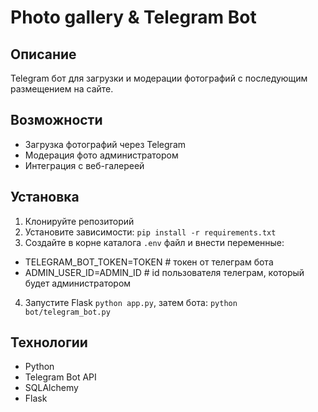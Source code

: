 # Photo gallery & Telegram Bot

## Описание
Telegram бот для загрузки и модерации фотографий с последующим размещением на сайте.

## Возможности
- Загрузка фотографий через Telegram
- Модерация фото администратором
- Интеграция с веб-галереей

## Установка
1. Клонируйте репозиторий
2. Установите зависимости: `pip install -r requirements.txt`
3. Создайте в корне каталога `.env` файл и внести переменные:
- TELEGRAM_BOT_TOKEN=TOKEN # токен от телеграм бота
- ADMIN_USER_ID=ADMIN_ID # id пользователя телеграм, который будет администратором
4. Запустите Flask `python app.py`, затем бота: `python bot/telegram_bot.py`

## Технологии
- Python
- Telegram Bot API
- SQLAlchemy
- Flask
